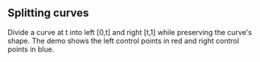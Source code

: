 ## Splitting curves
Divide a curve at t into left [0,t] and right [t,1]
while preserving the curve's shape. The demo shows the left
control points in red and right control points in blue.
